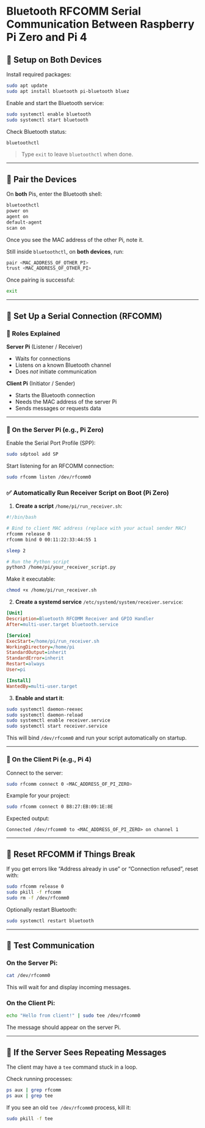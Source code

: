 
# Bluetooth RFCOMM Serial Communication Between Raspberry Pi Zero and Pi 4

## 🔧 Setup on Both Devices

Install required packages:
```bash
sudo apt update
sudo apt install bluetooth pi-bluetooth bluez
```

Enable and start the Bluetooth service:
```bash
sudo systemctl enable bluetooth
sudo systemctl start bluetooth
```

Check Bluetooth status:
```bash
bluetoothctl
```

> Type `exit` to leave `bluetoothctl` when done.

---

## 🔗 Pair the Devices

On **both** Pis, enter the Bluetooth shell:
```bash
bluetoothctl
power on
agent on
default-agent
scan on
```

Once you see the MAC address of the other Pi, note it.

Still inside `bluetoothctl`, on **both devices**, run:
```bash
pair <MAC_ADDRESS_OF_OTHER_PI>
trust <MAC_ADDRESS_OF_OTHER_PI>
```

Once pairing is successful:
```bash
exit
```

---

## 🔌 Set Up a Serial Connection (RFCOMM)

### 🔄 Roles Explained

**Server Pi** (Listener / Receiver)
- Waits for connections
- Listens on a known Bluetooth channel
- Does *not* initiate communication

**Client Pi** (Initiator / Sender)
- Starts the Bluetooth connection
- Needs the MAC address of the server Pi
- Sends messages or requests data

---

### 📡 On the Server Pi (e.g., Pi Zero)

Enable the Serial Port Profile (SPP):
```bash
sudo sdptool add SP
```

Start listening for an RFCOMM connection:
```bash
sudo rfcomm listen /dev/rfcomm0
```

### ✅ Automatically Run Receiver Script on Boot (Pi Zero)

1. **Create a script** `/home/pi/run_receiver.sh`:
```bash
#!/bin/bash

# Bind to client MAC address (replace with your actual sender MAC)
rfcomm release 0
rfcomm bind 0 00:11:22:33:44:55 1

sleep 2

# Run the Python script
python3 /home/pi/your_receiver_script.py
```

Make it executable:
```bash
chmod +x /home/pi/run_receiver.sh
```

2. **Create a systemd service** `/etc/systemd/system/receiver.service`:
```ini
[Unit]
Description=Bluetooth RFCOMM Receiver and GPIO Handler
After=multi-user.target bluetooth.service

[Service]
ExecStart=/home/pi/run_receiver.sh
WorkingDirectory=/home/pi
StandardOutput=inherit
StandardError=inherit
Restart=always
User=pi

[Install]
WantedBy=multi-user.target
```

3. **Enable and start it**:
```bash
sudo systemctl daemon-reexec
sudo systemctl daemon-reload
sudo systemctl enable receiver.service
sudo systemctl start receiver.service
```

This will bind `/dev/rfcomm0` and run your script automatically on startup.

---

### 📲 On the Client Pi (e.g., Pi 4)

Connect to the server:
```bash
sudo rfcomm connect 0 <MAC_ADDRESS_OF_PI_ZERO>
```
Example for your project:
```bash
sudo rfcomm connect 0 B8:27:EB:09:1E:8E
```

Expected output:
```
Connected /dev/rfcomm0 to <MAC_ADDRESS_OF_PI_ZERO> on channel 1
```

---

## 🧼 Reset RFCOMM if Things Break

If you get errors like “Address already in use” or “Connection refused”, reset with:

```bash
sudo rfcomm release 0
sudo pkill -f rfcomm
sudo rm -f /dev/rfcomm0
```

Optionally restart Bluetooth:
```bash
sudo systemctl restart bluetooth
```

---

## 🧪 Test Communication

### On the Server Pi:
```bash
cat /dev/rfcomm0
```
This will wait for and display incoming messages.

### On the Client Pi:
```bash
echo "Hello from client!" | sudo tee /dev/rfcomm0
```

The message should appear on the server Pi.

---

## 🔁 If the Server Sees Repeating Messages

The client may have a `tee` command stuck in a loop.

Check running processes:
```bash
ps aux | grep rfcomm
ps aux | grep tee
```

If you see an old `tee /dev/rfcomm0` process, kill it:
```bash
sudo pkill -f tee
```
